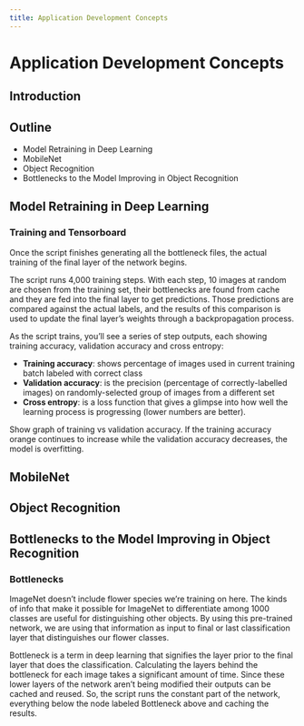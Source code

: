 ```yaml
---
title: Application Development Concepts
---
```


# Application Development Concepts

## Introduction



## Outline

- Model Retraining in Deep Learning
- MobileNet
- Object Recognition
- Bottlenecks to the Model Improving in Object Recognition

## Model Retraining in Deep Learning

### Training and Tensorboard

Once the script finishes generating all the bottleneck files, the actual training of the final layer of the network begins.

The script runs 4,000 training steps. With each step, 10 images at random are chosen from the training set, their bottlenecks are found from cache and they are fed into the final layer to get predictions. Those predictions are compared against the actual labels, and the results of this comparison is used to update the final layer’s weights through a backpropagation process.

As the script trains, you’ll see a series of step outputs, each showing training accuracy, validation accuracy and cross entropy:

- **Training accuracy**: shows percentage of images used in current training batch labeled with correct class
- **Validation accuracy**: is the precision (percentage of correctly-labelled images) on randomly-selected group of images from a different set
- **Cross entropy**: is a loss function that gives a glimpse into how well the learning process is progressing (lower numbers are better).

Show graph of training vs validation accuracy. If the training accuracy orange continues to increase while the validation accuracy decreases, the model is overfitting.

## MobileNet

## Object Recognition

## Bottlenecks to the Model Improving in Object Recognition

### Bottlenecks

ImageNet doesn’t include flower species we’re training on here. The kinds of info that make it possible for ImageNet to differentiate among 1000 classes are useful for distinguishing other objects. By using this pre-trained network, we are using that information as input to final or last classification layer that distinguishes our flower classes.

Bottleneck is a term in deep learning that signifies the layer prior to the final layer that does the classification. Calculating the layers behind the bottleneck for each image takes a significant amount of time. Since these lower layers of the network aren’t being modified their outputs can be cached and reused. So, the script runs the constant part of the network, everything below the node labeled Bottleneck above and caching the results.
